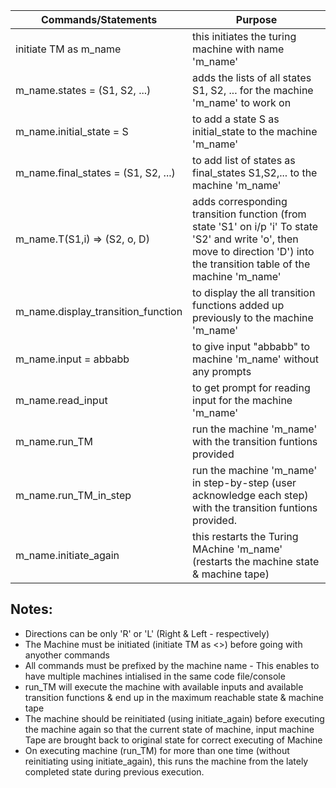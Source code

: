 Commands/Statements | Purpose
---|---
initiate TM as m_name | this initiates the turing machine with name 'm_name'
m_name.states = (S1, S2, ...) | adds the lists of all states S1, S2, ... for the machine 'm_name' to work on
m_name.initial_state = S | to add a state S as initial_state to the machine 'm_name'
m_name.final_states = (S1, S2, ...) | to add list of states as final_states S1,S2,... to the machine 'm_name'
m_name.T(S1,i) => (S2, o, D) | adds corresponding transition function (from state 'S1' on i/p 'i' To state 'S2' and write 'o', then move to direction 'D') into the transition table of the machine 'm_name'
m_name.display_transition_function | to display the all transition functions added up previously to the machine 'm_name'
m_name.input = abbabb | to give input "abbabb" to machine 'm_name' without any prompts
m_name.read_input | to get prompt for reading input for the machine 'm_name'
m_name.run_TM | run the machine 'm_name' with the transition funtions provided
m_name.run_TM_in_step | run the machine 'm_name' in step-by-step (user acknowledge each step) with the transition funtions provided.
m_name.initiate_again | this restarts the Turing MAchine 'm_name' (restarts the machine state & machine tape)


Notes:
---
  * Directions can be only 'R' or 'L' (Right & Left - respectively)
  * The Machine must be initiated (initiate TM as <>) before going with anyother commands
  * All commands must be prefixed by the machine name - This enables to have multiple machines intialised in the same code file/console
  * run_TM will execute the machine with available inputs and available transition functions & end up in the maximum reachable state & machine tape
  * The machine should be reinitiated (using initiate_again) before executing the machine again so that the current state of machine, input machine Tape are brought back to original state for correct executing of Machine
  * On executing machine (run_TM) for more than one time (without reinitiating using initiate_again), this runs the machine from the lately completed state during previous execution.
